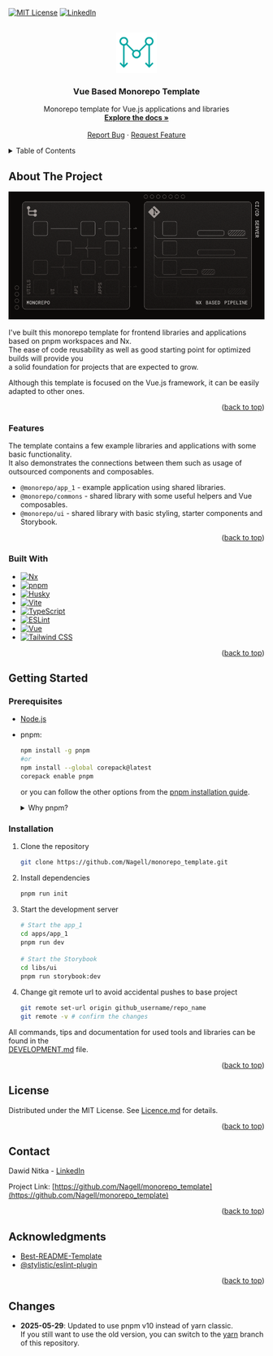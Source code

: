<a id="readme-top"></a>

<!-- PROJECT SHIELDS -->
[![MIT License][license-shield]][license-url]
[![LinkedIn][linkedin-shield]][linkedin-url]

<!-- PROJECT LOGO -->
<br />
<div align="center">
  <a href="https://github.com/Nagell/monorepo_template">
    <img src="/docs/assets/logo_color.svg" alt="Logo" width="80" height="80">
  </a>

  <h3 align="center">Vue Based Monorepo Template</h3>

  <p align="center">
    Monorepo template for Vue.js applications and libraries
    <br />
    <a href="./docs/DEVELOPMENT.md"><strong>Explore the docs »</strong></a>
    <br />
    <br />
    <a href="https://github.com/Nagell/monorepo_template/issues/new?labels=bug&template=bug-report---.md">Report Bug</a>
    ·
    <a href="https://github.com/Nagell/monorepo_template/issues/new?labels=enhancement&template=feature-request---.md">Request Feature</a>
  </p>
</div>

<!-- TABLE OF CONTENTS -->
<details>
  <summary>Table of Contents</summary>
  <ol>
    <li>
      <a href="#about-the-project">About The Project</a>
      <ul>
        <li><a href="#features">Features</a></li>
        <li><a href="#built-with">Built With</a></li>
      </ul>
    </li>
    <li>
      <a href="#getting-started">Getting Started</a>
      <ul>
        <li><a href="#prerequisites">Prerequisites</a></li>
        <li><a href="#installation">Installation</a></li>
      </ul>
    </li>
    <li><a href="#license">License</a></li>
    <li><a href="#contact">Contact</a></li>
    <li><a href="#acknowledgments">Acknowledgments</a></li>
  </ol>
</details>

<!-- ABOUT THE PROJECT -->
## About The Project

![Vue Based Monorepo Template - Cover][product-cover]

I've built this monorepo template for frontend libraries and applications based on pnpm workspaces and Nx.  
The ease of code reusability as well as good starting point for optimized builds will provide you  
a solid foundation for projects that are expected to grow.

Although this template is focused on the Vue.js framework, it can be easily adapted to other ones.

<p align="right">(<a href="#readme-top">back to top</a>)</p>

### Features

The template contains a few example libraries and applications with some basic functionality.  
It also demonstrates the connections between them such as usage of outsourced components and composables.  

- `@monorepo/app_1` - example application using shared libraries.
- `@monorepo/commons` - shared library with some useful helpers and Vue composables.
- `@monorepo/ui` - shared library with basic styling, starter components and Storybook.

<p align="right">(<a href="#readme-top">back to top</a>)</p>

### Built With

- [![Nx][Nx]][Nx-url]
- [![pnpm][pnpm]][pnpm-url]
- [![Husky][Husky]][Husky-url]
- [![Vite][Vite]][Vite-url]
- [![TypeScript][TypeScript]][TypeScript-url]
- [![ESLint][ESLint]][ESLint-url]
- [![Vue][Vue]][Vue-url]
- [![Tailwind CSS][Tailwind CSS]][Tailwind CSS-url]

<p align="right">(<a href="#readme-top">back to top</a>)</p>

<!-- GETTING STARTED -->
## Getting Started

### Prerequisites

- [Node.js](https://nodejs.org/en/)
- pnpm:

    ```bash
    npm install -g pnpm
    #or
    npm install --global corepack@latest
    corepack enable pnpm
    ```

    or you can follow the other options from the [pnpm installation guide](https://pnpm.io/installation).

    <details><summary>Why pnpm?</summary>
    Because we are using a monorepo structure, we have to use so called `workspaces` as well.  
    pnpm's `workspaces` implementation is fast, efficient, and disk-space friendly due to its unique symlinked node_modules structure.  

    For example, package hoisting and dependency management are handled efficiently by pnpm.  
    You can read more about pnpm's advantages in the [official documentation](https://pnpm.io/motivation).
    </details>

### Installation

1. Clone the repository

    ```bash
    git clone https://github.com/Nagell/monorepo_template.git
    ```

2. Install dependencies

    ```bash
    pnpm run init
    ```

3. Start the development server

    ```bash
    # Start the app_1
    cd apps/app_1
    pnpm run dev

    # Start the Storybook
    cd libs/ui
    pnpm run storybook:dev
    ```

4. Change git remote url to avoid accidental pushes to base project

    ```bash
    git remote set-url origin github_username/repo_name
    git remote -v # confirm the changes
    ```

All commands, tips and documentation for used tools and libraries can be found in the  
[DEVELOPMENT.md](./docs/DEVELOPMENT.md) file.

<p align="right">(<a href="#readme-top">back to top</a>)</p>

<!-- LICENSE -->
## License

Distributed under the MIT License. See [Licence.md][license-url] for details.

<p align="right">(<a href="#readme-top">back to top</a>)</p>

<!-- CONTACT -->
## Contact

Dawid Nitka - [LinkedIn][linkedin-url]

Project Link: [https://github.com/Nagell/monorepo_template](https://github.com/Nagell/monorepo_template)

<p align="right">(<a href="#readme-top">back to top</a>)</p>

<!-- ACKNOWLEDGMENTS -->
## Acknowledgments

- [Best-README-Template](https://github.com/othneildrew/Best-README-Template)
- [@stylistic/eslint-plugin](https://eslint.style/packages/default)

<p align="right">(<a href="#readme-top">back to top</a>)</p>

<!-- CHANGES -->
## Changes

- **2025-05-29**: Updated to use pnpm v10 instead of yarn classic.  
If you still want to use the old version, you can switch to the [yarn](https://github.com/Nagell/monorepo_template/tree/yarn) branch of this repository.

<!-- MARKDOWN LINKS & IMAGES -->
[license-shield]: https://img.shields.io/badge/License-MIT-lightgrey.svg?style=for-the-badge
[license-url]: ./LICENSE.md
[linkedin-shield]: https://img.shields.io/badge/-LinkedIn-black.svg?style=for-the-badge&logo=linkedin&colorB=555
[linkedin-url]: https://www.linkedin.com/in/dawidnitka
[product-cover]: /docs/assets/cover.png

[Nx]: https://img.shields.io/badge/Nx-143055?style=for-the-badge&logo=nx&logoColor=white
[Nx-url]: https://nx.dev/
[pnpm]: https://img.shields.io/badge/pnpm-F69220?style=for-the-badge&logo=pnpm&logoColor=white
[pnpm-url]: https://pnpm.io/
[Husky]: https://img.shields.io/badge/Husky-000000?style=for-the-badge&logo=husky&logoColor=white
[Husky-url]: https://typicode.github.io/husky/
[Vite]: https://img.shields.io/badge/Vite-646CFF?style=for-the-badge&logo=vite&logoColor=white
[Vite-url]: https://vitejs.dev/
[TypeScript]: https://img.shields.io/badge/TypeScript-007ACC?style=for-the-badge&logo=typescript&logoColor=white
[TypeScript-url]: https://www.typescriptlang.org/
[ESLint]: https://img.shields.io/badge/ESLint-4B32C3?style=for-the-badge&logo=eslint&logoColor=white
[ESLint-url]: https://eslint.org/
[Vue]: https://img.shields.io/badge/Vue-4FC08D?style=for-the-badge&logo=vue.js&logoColor=white
[Vue-url]: https://vuejs.org/
[Tailwind CSS]: https://img.shields.io/badge/Tailwind-38B2AC?style=for-the-badge&logo=tailwind-css&logoColor=white
[Tailwind CSS-url]: https://tailwindcss.com/
